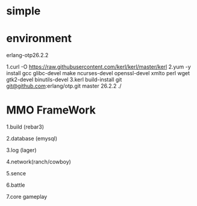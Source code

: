 simple
=====


environment
====
erlang-otp26.2.2

1.curl -O https://raw.githubusercontent.com/kerl/kerl/master/kerl
2.yum -y install gcc glibc-devel make ncurses-devel openssl-devel xmlto perl wget gtk2-devel binutils-devel
3.kerl build-install git git@github.com:erlang/otp.git master 26.2.2 ./ 


MMO FrameWork
====
1.build (rebar3)

2.database (emysql)

3.log (lager)

4.network(ranch/cowboy)

5.sence


6.battle

7.core gameplay
